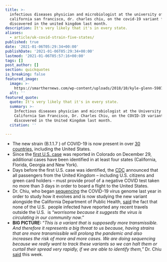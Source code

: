 ```yaml
---
title: >-
  infectious diseases physician and microbiologist at the university of
  california san francisco, dr. charles chiu, on the covid-19 variant first
  discovered in the united kingdom last month.
description: It's very likely that it's in every state.
aliases:
  - article/uk-covid-strain-five-states/
published: true
date: '2021-01-06T05:29:34+00:00'
publishDate: '2021-01-06T05:29:34+00:00'
lastmod: '2021-01-06T05:57:16+00:00'
tags: []
post_author: []
section: quickquotes
is_breaking: false
featured_image:
  image: >-
    https://smarthernews.com/wp-content/uploads/2018/10/kyle-glenn-598701-unsplash-min-scaled.jpg
  alt: ''
featured_quote:
  quote: It's very likely that it's in every state.
  summary: >-
    Infectious diseases physician and microbiologist at the University of
    California San Francisco, Dr. Charles Chiu, on the COVID-19 variant first
    discovered in the United Kingdom last month.
  citation: ''

---
```

*   The new strain (B.1.1.7 ) of COVID-19 is now present in over [30 countries](\"https://www.usatoday.com/story/news/health/2021/01/02/new-covid-strain-b-117-explained/4112125001/\"), including the United States.
*   Since the [first U.S. case](\"https://www.colorado.gov/governor/news/3856-gov-polis-and-state-public-health-officials-announce-first-case-covid-variant-covid-19\") was reported in Colorado on December 29, additional cases have been identified in at least four states (California, Florida, Georgia and New York).
*   Days before the first U.S. case was identified, the [CDC](\"https://www.cdc.gov/coronavirus/2019-ncov/travelers/testing-UK-air-travelers.html\") announced that all passengers from the United Kingdom – including U.S. citizens and green card holders – must provide proof of a negative COVID test taken no more than 3 days in order to board a flight to the United States.
*   Dr. Chiu, who began [sequencing](\"https://www.sfchronicle.com/health/article/The-man-behind-the-sequencing-of-coronavirus-15148437.php\") the COVID-19 virus genome last year in order to study how it evolves and is now studying the new variant alongside the California Department of Public Health, [said](\"https://news.yahoo.com/contagious-uk-coronavirus-variant-probably-160440760.html\") the fact that none of the U.S.  people infected have reported any recent travels outside the U.S.  is “_worrisome because it suggests the virus is circulating in our community now_.”
*   **BIG PICTURE:** “_This is a variant that is supposedly more transmissible. And therefore it represents a big threat to us because, having strains that are more transmissible will prolong the pandemic and also increases the risk of more and more cases. We are doing sequencing because we really want to track these variants so we can halt them or curtail their spread very rapidly, if we are able to identify them,”_ Dr. Chiu [said](\"https://www.kron4.com/news/bay-area/why-covid-mutations-matter-in-containing-the-virus/\") this week.